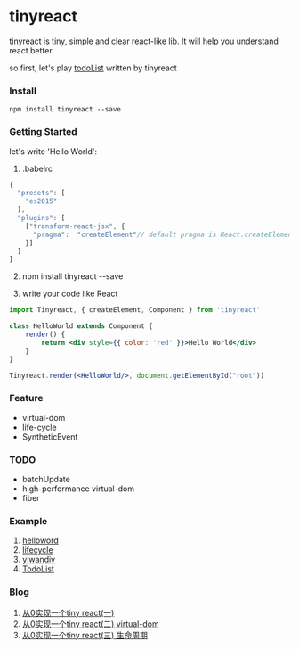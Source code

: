 # tinyreact
tinyreact is tiny, simple and clear react-like lib. It will help you understand react better.

so first, let's play [todoList](https://ykforerlang.github.io/todo/index.html) written by tinyreact

### Install
```
npm install tinyreact --save
```

### Getting Started
let's write 'Hello World':
1. .babelrc 
```jsx harmony
{
  "presets": [
    "es2015"
  ],
  "plugins": [
    ["transform-react-jsx", {
      "pragma":  "createElement"// default pragma is React.createElement, we should change!
    }]
  ]
}
```
2. npm install tinyreact --save

3. write your code like React
```jsx harmony
import Tinyreact, { createElement, Component } from 'tinyreact'

class HelloWorld extends Component {
    render() {
        return <div style={{ color: 'red' }}>Hello World</div>
    }
}

Tinyreact.render(<HelloWorld/>, document.getElementById("root"))
```

### Feature
* virtual-dom
* life-cycle
* SyntheticEvent

### TODO
* batchUpdate
* high-performance virtual-dom
* fiber

### Example
 1. [helloword](https://github.com/ykforerlang/tinyreact/tree/master/example/helloworld) 
 2. [lifecycle](https://github.com/ykforerlang/tinyreact/tree/master/example/lifecycle)
 3. [yiwandiv](https://github.com/ykforerlang/tinyreact/tree/master/example/yiwandiv)
 4. [TodoList](https://github.com/ykforerlang/todo)

### Blog

1. [从0实现一个tiny react(一)](https://github.com/ykforerlang/tinyreact/blob/master/blog/%E4%BB%8E0%E5%AE%9E%E7%8E%B0%E4%B8%80%E4%B8%AAtiny%20react(%E4%B8%80).md)
2. [从0实现一个tiny react(二) virtual-dom](https://github.com/ykforerlang/tinyreact/blob/master/blog/%E4%BB%8E0%E5%AE%9E%E7%8E%B0%E4%B8%80%E4%B8%AAtiny%20react(%E4%BA%8C).md) 
3. [从0实现一个tiny react(三) 生命周期](https://github.com/ykforerlang/tinyreact/blob/master/blog/%E4%BB%8E0%E5%AE%9E%E7%8E%B0%E4%B8%80%E4%B8%AAtiny%20react(%E4%B8%89).md) 
